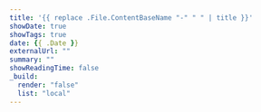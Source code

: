 ```yaml
---
title: '{{ replace .File.ContentBaseName "-" " " | title }}'
showDate: true
showTags: true
date: {{ .Date }}
externalUrl: ""
summary: ""
showReadingTime: false
_build:
  render: "false"
  list: "local"
---
```


